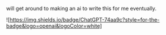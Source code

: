 will get around to making an ai to write this for me eventually.

![https://img.shields.io/badge/ChatGPT-74aa9c?style=for-the-badge&logo=openai&logoColor=white]
